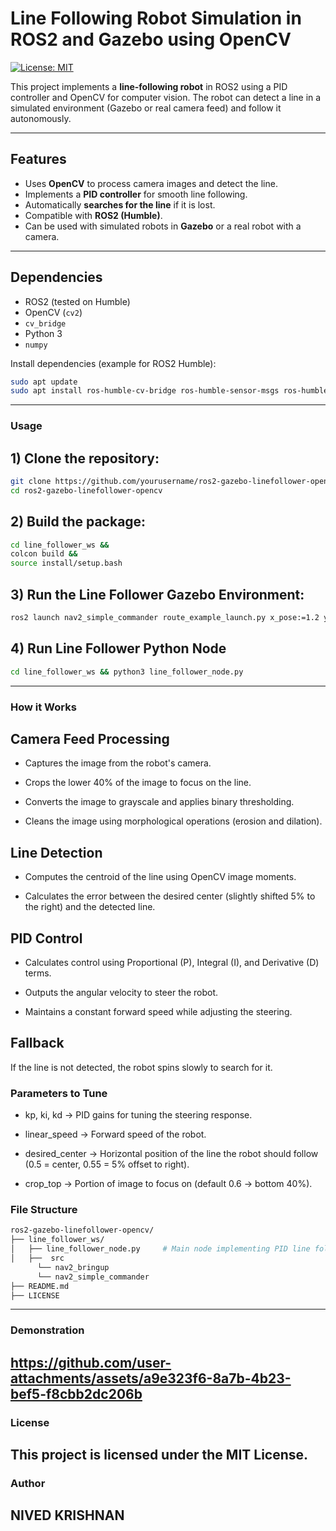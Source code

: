 # Line Following Robot Simulation in ROS2 and Gazebo using OpenCV
[![License: MIT](https://img.shields.io/badge/License-MIT-yellow.svg)](LICENSE)

This project implements a **line-following robot** in ROS2 using a PID controller and OpenCV for computer vision. The robot can detect a line in a simulated environment (Gazebo or real camera feed) and follow it autonomously.

---

## Features

- Uses **OpenCV** to process camera images and detect the line.
- Implements a **PID controller** for smooth line following.
- Automatically **searches for the line** if it is lost.
- Compatible with **ROS2 (Humble)**.
- Can be used with simulated robots in **Gazebo** or a real robot with a camera.

---

## Dependencies

- ROS2 (tested on Humble)
- OpenCV (`cv2`)
- `cv_bridge`
- Python 3
- `numpy`

Install dependencies (example for ROS2 Humble):

```bash
sudo apt update
sudo apt install ros-humble-cv-bridge ros-humble-sensor-msgs ros-humble-geometry-msgs python3-opencv python3-numpy
```
---

### Usage

## 1) Clone the repository:

```bash
git clone https://github.com/yourusername/ros2-gazebo-linefollower-opencv.git
cd ros2-gazebo-linefollower-opencv
```
## 2) Build the package:
```bash
cd line_follower_ws &&
colcon build &&
source install/setup.bash
```
## 3) Run the Line Follower Gazebo Environment:
```bash
ros2 launch nav2_simple_commander route_example_launch.py x_pose:=1.2 y_pose:=0.5 yaw:=1.57
```
## 4) Run Line Follower Python Node
```bash
cd line_follower_ws && python3 line_follower_node.py 

```

---

### How it Works
## Camera Feed Processing
- Captures the image from the robot's camera.

- Crops the lower 40% of the image to focus on the line.

- Converts the image to grayscale and applies binary thresholding.

- Cleans the image using morphological operations (erosion and dilation).

## Line Detection
- Computes the centroid of the line using OpenCV image moments.

- Calculates the error between the desired center (slightly shifted 5% to the right) and the detected line.

## PID Control
- Calculates control using Proportional (P), Integral (I), and Derivative (D) terms.

- Outputs the angular velocity to steer the robot.

- Maintains a constant forward speed while adjusting the steering.

## Fallback
If the line is not detected, the robot spins slowly to search for it.

### Parameters to Tune
- kp, ki, kd → PID gains for tuning the steering response.

- linear_speed → Forward speed of the robot.

- desired_center → Horizontal position of the line the robot should follow (0.5 = center, 0.55 = 5% offset to right).

- crop_top → Portion of image to focus on (default 0.6 → bottom 40%).

### File Structure
```bash
ros2-gazebo-linefollower-opencv/
├── line_follower_ws/
│   ├── line_follower_node.py     # Main node implementing PID line following
│   ├──  src       
      └── nav2_bringup
      └── nav2_simple_commander              
├── README.md
├── LICENSE
```
---
### Demonstration
https://github.com/user-attachments/assets/a9e323f6-8a7b-4b23-bef5-f8cbb2dc206b
---

### License
This project is licensed under the MIT License.
---
### Author
## NIVED KRISHNAN

